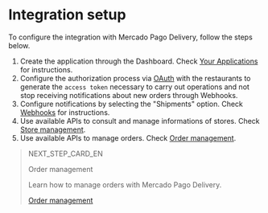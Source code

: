 # Integration setup

To configure the integration with Mercado Pago Delivery, follow the steps below.

1. Create the application through the Dashboard. Check [Your Applications](https://www.mercadopago[FAKER][URL][DOMAIN]/developers/en/guides/resources/dashboard/applications) for instructions.
2. Configure the authorization process via [OAuth](https://www.mercadopago[FAKER][URL][DOMAIN]/developers/en/guides/security/oauth/introduction) with the restaurants to generate the `access token` necessary to carry out operations and not stop receiving notifications about new orders through Webhooks.
3. Configure notifications by selecting the "Shipments" option. Check [Webhooks](https://www.mercadopago[FAKER][URL][DOMAIN]/developers/en/guides/notifications/webhooks/webhooks) for instructions.
4. Use available APIs to consult and manage informations of stores. Check [Store management](https://www.mercadopago[FAKER][URL][DOMAIN]/developers/en/guides/mp-delivery/store-management).
5. Use available APIs to manage orders. Check [Order management](https://www.mercadopago[FAKER][URL][DOMAIN]/developers/en/guides/mp-delivery/order-management).

> NEXT_STEP_CARD_EN
>
> Order management
>
> Learn how to manage orders with Mercado Pago Delivery.
>
> [Order management](https://www.mercadopago[FAKER][URL][DOMAIN]/developers/en/guides/mp-delivery/order-management)
